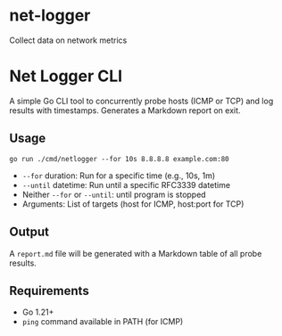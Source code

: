 # net-logger
Collect data on network metrics

# Net Logger CLI

A simple Go CLI tool to concurrently probe hosts (ICMP or TCP) and log results with timestamps. Generates a Markdown report on exit.

## Usage

```
go run ./cmd/netlogger --for 10s 8.8.8.8 example.com:80
```

- `--for` duration: Run for a specific time (e.g., 10s, 1m)
- `--until` datetime: Run until a specific RFC3339 datetime
- Neither `--for` or `--until`: until program is stopped
- Arguments: List of targets (host for ICMP, host:port for TCP)

## Output

A `report.md` file will be generated with a Markdown table of all probe results.

## Requirements

- Go 1.21+
- `ping` command available in PATH (for ICMP)
